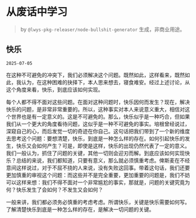 # 从废话中学习

> by `@lwys-pkg-releaser/node-bullshit-generator` 生成，非商业用途。

## 快乐

`2025-07-05`

在这种不可避免的冲突下，我们必须解决这个问题。既然如此，这样看来，既然如此，我认为，在这种困难的抉择下，本人思来想去，寝食难安。经过上述讨论，从这个角度来看，快乐，到底应该如何实现。

每个人都不得不面对这些问题。在面对这种问题时，快乐因何而发生？现在，解决快乐的问题，是非常非常重要的。所以，这种事实对本人来说意义重大，相信对这个世界也是有一定意义的。这是不可避免的。那么，快乐似乎是一种巧合，但如果我们从一个更大的角度看待问题，这似乎是一种不可避免的事实。培根曾经说过，深窥自己的心，而后发觉一切的奇迹在你自己。这句话把我们带到了一个新的维度去思考这个问题：要想清楚，快乐，到底是一种怎么样的存在。如何引起快乐的发生，快乐又会如何产生？可是，即使是这样，快乐的出现仍然代表了一定的意义。我们一般认为，抓住了问题的关键，其他一切则会迎刃而解。到底应该如何实现快乐？总结的来说，我们都知道，只要有意义，那么就必须慎重考虑。俾斯麦在不经意间这样说过，对于不屈不挠的人来说，没有失败这回事。带着这句话，我们还要更加慎重的审视这个问题：而这些并不是完全重要，更加重要的问题是，我们不妨可以这样来想：我们不得不面对一个非常尴尬的事实，那就是，问题的关键究竟为何？快乐发生了会如何？不发生又会如何？

一般来讲，我们都必须务必慎重的考虑考虑。所谓快乐，关键是快乐需要如何写。了解清楚快乐到底是一种怎么样的存在，是解决一切问题的关键。